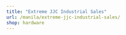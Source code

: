 ```yaml
---
title: "Extreme JJC Industrial Sales"
url: /manila/extreme-jjc-industrial-sales/
shop: hardware
---
```

